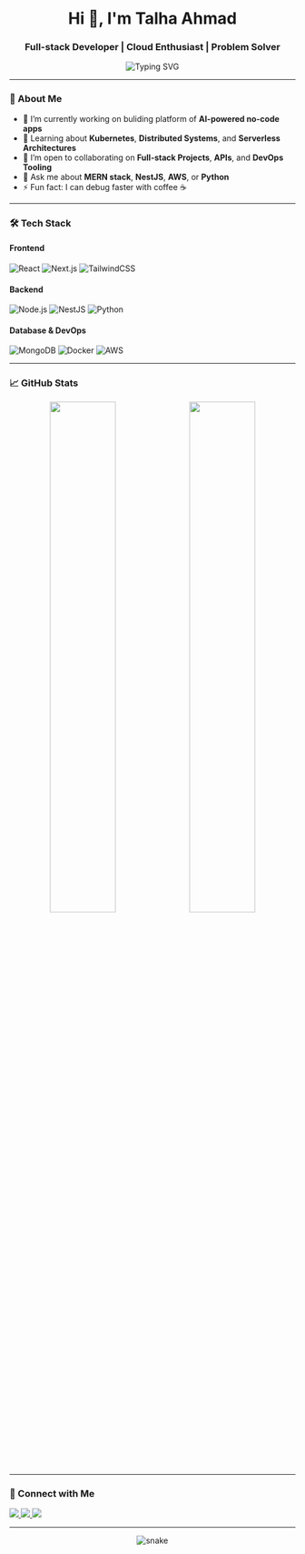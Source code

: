 <h1 align="center">Hi 👋, I'm Talha Ahmad</h1>
<h3 align="center">Full-stack Developer | Cloud Enthusiast | Problem Solver</h3>

<p align="center">
  <img src="https://readme-typing-svg.demolab.com/?font=Fira+Code&duration=3000&pause=1000&center=true&vCenter=true&width=435&lines=Building+smart+web+solutions+%F0%9F%9A%80;Passionate+about+tech+%26+learning+%F0%9F%93%9A;Always+improving+1%25+a+day+%F0%9F%92%A1" alt="Typing SVG" />
</p>

---

### 🚀 About Me

- 🔭 I’m currently working on buliding platform of  **AI-powered no-code apps**
- 🌱 Learning about **Kubernetes**, **Distributed Systems**, and **Serverless Architectures**
- 👯 I’m open to collaborating on **Full-stack Projects**, **APIs**, and **DevOps Tooling**
- 💬 Ask me about **MERN stack**, **NestJS**, **AWS**, or **Python**
- ⚡ Fun fact: I can debug faster with coffee ☕️

---

### 🛠️ Tech Stack

#### Frontend
![React](https://img.shields.io/badge/-React-61DAFB?logo=react&logoColor=black&style=flat)
![Next.js](https://img.shields.io/badge/-Next.js-000000?logo=next.js&style=flat)
![TailwindCSS](https://img.shields.io/badge/-Tailwind-06B6D4?logo=tailwindcss&logoColor=white&style=flat)

#### Backend
![Node.js](https://img.shields.io/badge/-Node.js-339933?logo=node.js&logoColor=white&style=flat)
![NestJS](https://img.shields.io/badge/-NestJS-E0234E?logo=nestjs&logoColor=white&style=flat)
![Python](https://img.shields.io/badge/-Python-3776AB?logo=python&logoColor=white&style=flat)

#### Database & DevOps
![MongoDB](https://img.shields.io/badge/-MongoDB-47A248?logo=mongodb&logoColor=white&style=flat)
![Docker](https://img.shields.io/badge/-Docker-2496ED?logo=docker&logoColor=white&style=flat)
![AWS](https://img.shields.io/badge/-AWS-232F3E?logo=amazonaws&logoColor=white&style=flat)

---

### 📈 GitHub Stats

<p align="center">
  <img src="https://github-readme-stats.vercel.app/api?username=tentalha&show_icons=true&theme=radical" width="48%" />
  <img src="https://github-readme-streak-stats.herokuapp.com/?user=tentalha&theme=radical" width="48%" />
</p>

---

### 🔗 Connect with Me

<p align="left">
  <a href="https://linkedin.com/in/tentalha" target="_blank">
    <img src="https://img.shields.io/badge/LinkedIn-%230077B5.svg?&style=flat&logo=linkedin&logoColor=white" />
  </a>
  <a href="mailto:tentalha0@gmail.com">
    <img src="https://img.shields.io/badge/Gmail-D14836?style=flat&logo=gmail&logoColor=white" />
  </a>
  <a href="https://yourportfolio.com" target="_blank">
    <img src="https://img.shields.io/badge/Portfolio-000?style=flat&logo=firefox&logoColor=white" />
  </a>
</p>

---

<!-- Snake animation (optional fancy touch) -->
<p align="center">
  <img src="https://github.com/TalhaAhmadDev/TalhaAhmadDev/blob/output/github-contribution-grid-snake.svg" alt="snake" />
</p>
